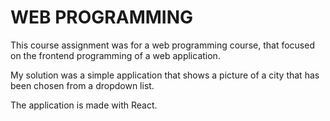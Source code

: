 # WEB PROGRAMMING

This course assignment was for a web programming course, that focused on the frontend programming of a web application. 

My solution was a simple application that shows a picture of a city that has been chosen from a dropdown list. 

The application is made with React.

